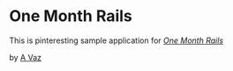 # One Month Rails

This is pinteresting sample application for [*One Month Rails*](http://onemonthrails.com)

by [A Vaz](http://spanelement.com)